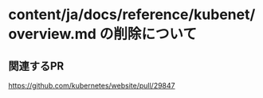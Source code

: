 # content/ja/docs/reference/kubenet/overview.md の削除について

## 関連するPR

https://github.com/kubernetes/website/pull/29847
